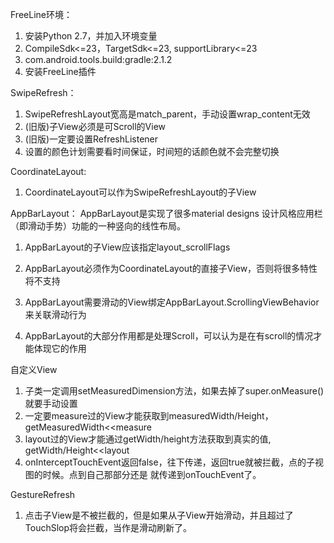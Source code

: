 FreeLine环境：

1. 安装Python 2.7，并加入环境变量
2. CompileSdk<=23，TargetSdk<=23, supportLibrary<=23
3. com.android.tools.build:gradle:2.1.2
4. 安装FreeLine插件

SwipeRefresh：

1. SwipeRefreshLayout宽高是match_parent，手动设置wrap_content无效
2. (旧版)子View必须是可Scroll的View
3. (旧版)一定要设置RefreshListener
4. 设置的颜色计划需要看时间保证，时间短的话颜色就不会完整切换

CoordinateLayout:

1. CoordinateLayout可以作为SwipeRefreshLayout的子View


AppBarLayout： 
AppBarLayout是实现了很多material designs 设计风格应用栏（即滑动手势）功能的一种竖向的线性布局。

1. AppBarLayout的子View应该指定layout_scrollFlags
2. AppBarLayout必须作为CoordinateLayout的直接子View，否则将很多特性将不支持
3. AppBarLayout需要滑动的View绑定AppBarLayout.ScrollingViewBehavior 来关联滑动行为

4. AppBarLayout的大部分作用都是处理Scroll，可以认为是在有scroll的情况才能体现它的作用

自定义View

1. 子类一定调用setMeasuredDimension方法，如果去掉了super.onMeasure()就要手动设置
2. 一定要measure过的View才能获取到measuredWidth/Height，getMeasuredWidth<<measure
3. layout过的View才能通过getWidth/height方法获取到真实的值, getWidth/Height<<layout
4. onInterceptTouchEvent返回false，往下传递，返回true就被拦截，点的子视图的时候。点到自己那部分还是
就传递到onTouchEvent了。

GestureRefresh
1. 点击子View是不被拦截的，但是如果从子View开始滑动，并且超过了TouchSlop将会拦截，当作是滑动刷新了。